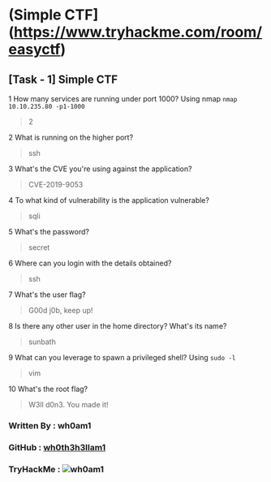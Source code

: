 # (Simple CTF](https://www.tryhackme.com/room/easyctf)

## [Task - 1] Simple CTF

1 How many services are running under port 1000?
	Using nmap
	`nmap 10.10.235.80 -p1-1000`
> 2

2 What is running on the higher port?
> ssh

3 What's the CVE you're using against the application?
> CVE-2019-9053

4 To what kind of vulnerability is the application vulnerable?
> sqli

5 What's the password?
> secret

6 Where can you login with the details obtained?
> ssh

7 What's the user flag?
> G00d j0b, keep up!

8 Is there any other user in the home directory? What's its name?
> sunbath

9 What can you leverage to spawn a privileged shell?
	Using `sudo -l`
> vim

10 What's the root flag?
> W3ll d0n3. You made it!


### Written By : wh0am1

### GitHub : [wh0th3h3llam1](https://github.com/wh0th3h3llam1)

### TryHackMe : ![wh0am1](http://tryhackme-badges.s3.amazonaws.com/wh0am1.png "wh0am1")
